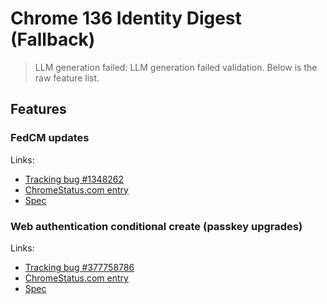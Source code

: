 # Chrome 136 Identity Digest (Fallback)
> LLM generation failed: LLM generation failed validation. Below is the raw feature list.

## Features

### FedCM updates
Links:
- [Tracking bug #1348262](https://bugs.chromium.org/p/chromium/issues/detail?id=1348262)
- [ChromeStatus.com entry](https://chromestatus.com/feature/5049732142194688)
- [Spec](https://fedidcg.github.io/FedCM/)

### Web authentication conditional create (passkey upgrades)
Links:
- [Tracking bug #377758786](https://bugs.chromium.org/p/chromium/issues/detail?id=377758786)
- [ChromeStatus.com entry](https://chromestatus.com/feature/5097871013068800)
- [Spec](https://w3c.github.io/webauthn/#enum-credentialmediationrequirement)